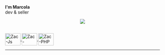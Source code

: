 **I'm Marcola**  
dev & seller

<div>
  <a href="https://github.com/m4rcola">
<p align="center">
	<img src="https://lanyard-profile-readme.vercel.app/api/991329228509421598?hideTimestamp=true&hideBadges=true"/>
<!-- 	<br>
	<img src="https://github-readme-streak-stats.herokuapp.com/?user=m4rcola&locale=pt-br&theme=dark&hide_border=true">
	<br>
	<img src="https://github-readme-stats.vercel.app/api?username=m4rcola&include_all_commits=true&show_icons=true&locale=pt-br&hide_border=true&hide_title=true&count_private=true&theme=dark">
	<br>
	<img src="https://github-readme-stats.vercel.app/api/top-langs/?username=m4rcola&layout=compact&locale=pt-br&count_private=true&langs_count=8&hide_border=true&theme=dark"> -->

	
</p>
      <div style="display: inline_block"><br>
        <img align="center" alt="Zac-Js" height="40" width="50" src="https://icongr.am/devicon/nodejs-original.svg?size=97&color=currentColor">
        <img align="center" alt="Zac-Python" height="40" width="50" src="https://icongr.am/devicon/python-original.svg?size=97&color=currentColor"> 
        <img align="center" alt="Zac-PHP" height="40" width="50" src="https://icongr.am/devicon/postgresql-original.svg?size=97&color=currentColor">
     </div>
      <hr>
